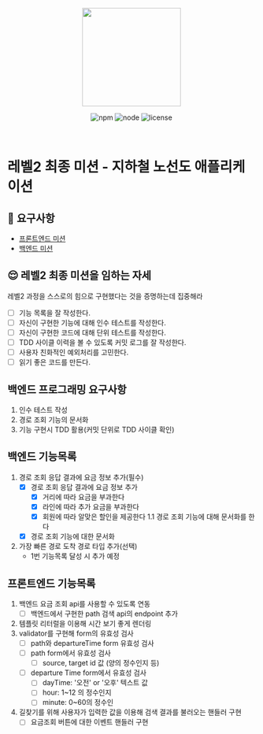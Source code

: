 <p align="center">
    <img width="200px;" src="https://raw.githubusercontent.com/woowacourse/atdd-subway-admin-frontend/master/images/main_logo.png"/>
</p>
<p align="center">
  <img alt="npm" src="https://img.shields.io/badge/npm-%3E%3D%205.5.0-blue">
  <img alt="node" src="https://img.shields.io/badge/node-%3E%3D%209.3.0-blue">
  <img alt="license" src="https://img.shields.io/github/license/woowacourse/atdd-subway-2020">
</p>

<br>

# 레벨2 최종 미션 - 지하철 노선도 애플리케이션

## 🎯 요구사항
- [프론트엔드 미션](https://github.com/woowacourse/atdd-subway-2020/blob/master/frontend-mission.md)
- [백엔드 미션](https://github.com/woowacourse/atdd-subway-2020/blob/master/backend-mission.md)

## 😌 레벨2 최종 미션을 임하는 자세
레벨2 과정을 스스로의 힘으로 구현했다는 것을 증명하는데 집중해라
- [ ] 기능 목록을 잘 작성한다.  
- [ ] 자신이 구현한 기능에 대해 인수 테스트를 작성한다.
- [ ] 자신이 구현한 코드에 대해 단위 테스트를 작성한다.
- [ ] TDD 사이클 이력을 볼 수 있도록 커밋 로그를 잘 작성한다.
- [ ] 사용자 친화적인 예외처리를 고민한다.
- [ ] 읽기 좋은 코드를 만든다.

## 백엔드 프로그래밍 요구사항
1. 인수 테스트 작성
2. 경로 조회 기능의 문서화
3. 기능 구현시 TDD 활용(커밋 단위로 TDD 사이클 확인)

## 백엔드 기능목록
1. 경로 조회 응답 결과에 요금 정보 추가(필수)
    - [x] 경로 조회 응답 결과에 요금 정보 추가
        - [x] 거리에 따라 요금을 부과한다 
        - [x] 라인에 따라 추가 요금을 부과한다
        - [x] 회원에 따라 알맞은 할인을 제공한다
1.1 경로 조회 기능에 대해 문서화를 한다
    - [x] 경로 조회 기능에 대한 문서화
2. 가장 빠른 경로 도착 경로 타입 추가(선택)
    - 1번 기능목록 달성 시 추가 예정
    
## 프론트엔드 기능목록
1. 백엔드 요금 조회 api를 사용할 수 있도록 연동
    - [ ] 백엔드에서 구현한 path 검색 api의 endpoint 추가
2. 템플릿 리터럴을 이용해 시간 보기 좋게 렌더링
3. validator를 구현해 form의 유효성 검사
    - [ ] path와 departureTime form 유효성 검사
    - [ ] path form에서 유효성 검사
        - [ ] source, target id 값 (양의 정수인지 등)
    - [ ] departure Time form에서 유효성 검사
        - [ ] dayTime: '오전' or '오후' 텍스트 값
        - [ ] hour: 1~12 의 정수인지
        - [ ] minute: 0~60의 정수인
4. 길찾기를 위해 사용자가 입력한 값을 이용해 검색 결과를 불러오는 핸들러 구현
    - [ ] 요금조회 버튼에 대한 이벤트 핸들러 구현
